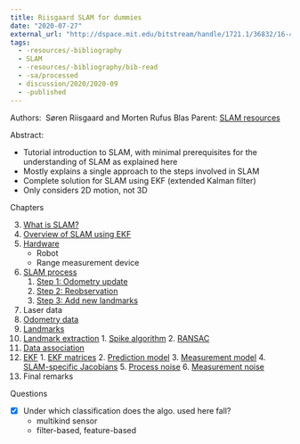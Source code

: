 ```yaml
---
title: Riisgaard SLAM for dummies
date: "2020-07-27"
external_url: "http://dspace.mit.edu/bitstream/handle/1721.1/36832/16-412JSpring2004/NR/rdonlyres/Aeronautics-and-Astronautics/16-412JSpring2004/A3C5517F-C092-4554-AA43-232DC74609B3/0/1Aslam_blas_report.pdf"
tags:
  - -resources/-bibliography
  - SLAM
  - -resources/-bibliography/bib-read
  - -sa/processed
  - discussion/2020/2020-09
  - -published
---
```


Authors:  Søren Riisgaard and Morten Rufus Blas
Parent: [SLAM resources](slam-resources.md)

Abstract:

*   Tutorial introduction to SLAM, with minimal prerequisites for the understanding of SLAM as explained here
*   Mostly explains a single approach to the steps involved in SLAM
*   Complete solution for SLAM using EKF (extended Kalman filter)
*   Only considers 2D motion, not 3D

Chapters

3.  [What is SLAM?](SLAM/what-is-slam.md)
4.  [Overview of SLAM using EKF](overview-of-slam-using-ekf.md) 
5.  [Hardware](sensors/slam-hardware.md)
    *   Robot
    *   Range measurement device
6.  [SLAM process](http://www.evernote.com/shard/s484/nl/217355218/dad6e2b1-b186-40d3-94f5-3064f1043376)
    1.  [Step 1: Odometry update](SLAM/step-1-odometry-update-prediction-step.md)
    2.  [Step 2: Reobservation](studienarbeit/step-2-re-observation.md)
    3.  [Step 3: Add new landmarks](studienarbeit/step-3-new-landmarks.md)
7.  Laser data
8.  [Odometry data](http://www.evernote.com/shard/s484/nl/217355218/d6e4227d-18b0-4633-9967-b72012e0cd6b)
9.  [Landmarks](SLAM/landmarks.md)
10.  [Landmark extraction](SLAM/landmark-extraction.md)
    1.  [Spike algorithm](SLAM/spike-landmarks.md)
    2.  [RANSAC](SLAM/ransac.md)
11.  [Data association](SLAM/data-association.md)
12.  [EKF](SLAM/extended-kalman-filter.md)
    1.  [EKF matrices](studienarbeit/ekf-matrices-vectors.md)
    2.  [Prediction model](SLAM/prediction-model.md)
    3.  [Measurement model](studienarbeit/measurement-model.md)
    4.  [SLAM-specific Jacobians](studienarbeit/slam-specific-jacobians.md)
    5.  [Process noise](SLAM/50.2.1-process-noise-q-and-w-odometry.md)
    6.  [Measurement noise](studienarbeit/50.2.2-measurement-noise-r,-v-landmark.md)
13.  Final remarks

Questions

*   [x] Under which classification does the algo. used here fall?
    *   multikind sensor
    *   filter-based, feature-based

